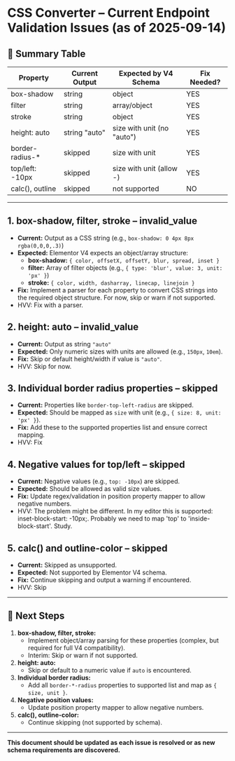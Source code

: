 # CSS Converter – Current Endpoint Validation Issues (as of 2025-09-14)

## 🚦 Summary Table

| Property         | Current Output         | Expected by V4 Schema         | Fix Needed? |
|------------------|-----------------------|------------------------------|-------------|
| box-shadow       | string                | object                       | YES         |
| filter           | string                | array/object                 | YES         |
| stroke           | string                | object                       | YES         |
| height: auto     | string "auto"         | size with unit (no "auto")   | YES         |
| border-radius-*  | skipped               | size with unit               | YES         |
| top/left: -10px  | skipped               | size with unit (allow -)     | YES         |
| calc(), outline  | skipped               | not supported                | NO          |

---

## 1. box-shadow, filter, stroke – **invalid_value**
- **Current:** Output as a CSS string (e.g., `box-shadow: 0 4px 8px rgba(0,0,0,.3)`)
- **Expected:** Elementor V4 expects an object/array structure:
  - **box-shadow:** `{ color, offsetX, offsetY, blur, spread, inset }`
  - **filter:** Array of filter objects (e.g., `{ type: 'blur', value: 3, unit: 'px' }`)
  - **stroke:** `{ color, width, dasharray, linecap, linejoin }`
- **Fix:** Implement a parser for each property to convert CSS strings into the required object structure. For now, skip or warn if not supported.
- HVV: Fix with a parser.

## 2. height: auto – **invalid_value**
- **Current:** Output as string `"auto"`
- **Expected:** Only numeric sizes with units are allowed (e.g., `150px`, `10em`).
- **Fix:** Skip or default height/width if value is `"auto"`.
- HVV: Skip for now.

## 3. Individual border radius properties – **skipped**
- **Current:** Properties like `border-top-left-radius` are skipped.
- **Expected:** Should be mapped as `size` with unit (e.g., `{ size: 8, unit: 'px' }`).
- **Fix:** Add these to the supported properties list and ensure correct mapping.
- HVV: Fix

## 4. Negative values for top/left – **skipped**
- **Current:** Negative values (e.g., `top: -10px`) are skipped.
- **Expected:** Should be allowed as valid size values.
- **Fix:** Update regex/validation in position property mapper to allow negative numbers.
- HVV: The problem might be different. In my editor this is supported: inset-block-start: -10px;. Probably we need to map 'top' to 'inside-block-start'. Study.

## 5. calc() and outline-color – **skipped**
- **Current:** Skipped as unsupported.
- **Expected:** Not supported by Elementor V4 schema.
- **Fix:** Continue skipping and output a warning if encountered.
- HVV: Skip

---

## 📝 Next Steps

1. **box-shadow, filter, stroke:**
   - Implement object/array parsing for these properties (complex, but required for full V4 compatibility).
   - Interim: Skip or warn if not supported.
2. **height: auto:**
   - Skip or default to a numeric value if `auto` is encountered.
3. **Individual border radius:**
   - Add all `border-*-radius` properties to supported list and map as `{ size, unit }`.
4. **Negative position values:**
   - Update position property mapper to allow negative numbers.
5. **calc(), outline-color:**
   - Continue skipping (not supported by schema).

---

**This document should be updated as each issue is resolved or as new schema requirements are discovered.**
